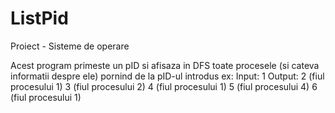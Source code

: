 # ListPid
Proiect - Sisteme de operare

Acest program primeste un pID si afisaza in DFS toate procesele (si cateva informatii despre ele) pornind de la pID-ul introdus
ex:
Input: 1
Output: 2 (fiul procesului 1)
        3 (fiul procesului 2)
        4 (fiul procesului 1)
        5 (fiul procesului 4)
        6 (fiul procesului 1)
